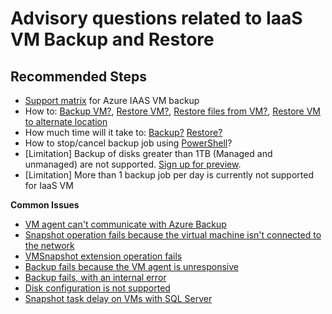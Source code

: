 <properties
	pageTitle="IaaS VM Backup Advisory"
	description="IaaS VM Backup Advisory"
	service="microsoft.recoveryservices"
	resource="vaults"
	authors="srinathv"
	displayOrder=""
	selfHelpType="generic"
	supportTopicIds="32553270"
	resourceTags=""
	productPesIds="15207"
	cloudEnvironments="public"
/>

# Advisory questions related to IaaS VM Backup and Restore

## **Recommended Steps**
- [Support matrix](https://docs.microsoft.com/azure/backup/backup-azure-arm-vms-prepare#supported-operating-systems-for-backup) for Azure IAAS VM backup<br>
- How to: [Backup VM?](https://docs.microsoft.com/azure/backup/backup-azure-arm-vms-prepare#create-a-recovery-services-vault-for-a-vm), [Restore VM?](https://docs.microsoft.com/azure/backup/backup-azure-arm-restore-vms), [Restore files from VM?](https://docs.microsoft.com/azure/backup/backup-azure-vms-automation#restore-files-from-an-azure-vm-backup), [Restore VM to alternate location](https://docs.microsoft.com/azure/backup/backup-azure-arm-restore-vms#restore-backed-up-disks)<br>
- How much time will it take to: [Backup?](https://docs.microsoft.com/azure/backup/backup-azure-vms-introduction#total-vm-backup-time) [Restore?](https://docs.microsoft.com/azure/backup/backup-azure-vms-introduction#total-restore-time) <br>
- How to stop/cancel backup job using [PowerShell](https://docs.microsoft.com/powershell/module/azurerm.backup/stop-azurermbackupjob?view=azurermps-5.1.1)?<br>
- [Limitation] Backup of disks greater than 1TB (Managed and unmanaged) are not supported. [Sign up for preview](https://gallery.technet.microsoft.com/Instant-recovery-point-and-25fe398a).
- [Limitation] More than 1 backup job per day is currently not supported for IaaS VM<br>

**Common Issues**<br>
- [VM agent can't communicate with Azure Backup](https://docs.microsoft.com/azure/backup/backup-azure-troubleshoot-vm-backup-fails-snapshot-timeout#vm-agent-unable-to-communicate-with-azure-backup)<br>
- [Snapshot operation fails because the virtual machine isn't connected to the network](https://docs.microsoft.com/azure/backup/backup-azure-troubleshoot-vm-backup-fails-snapshot-timeout#snapshot-operation-failed-due-to-no-network-connectivity-on-the-virtual-machine)<br>
- [VMSnapshot extension operation fails](https://docs.microsoft.com/azure/backup/backup-azure-troubleshoot-vm-backup-fails-snapshot-timeout#vmsnapshot-extension-operation-failed)<br>
- [Backup fails because the VM agent is unresponsive](https://docs.microsoft.com/azure/backup/backup-azure-troubleshoot-vm-backup-fails-snapshot-timeout#backup-fails-because-the-vm-agent-is-unresponsive)<br>
- [Backup fails, with an internal error](https://docs.microsoft.com/azure/backup/backup-azure-troubleshoot-vm-backup-fails-snapshot-timeout#backup-fails-with-an-internal-error)<br>
- [Disk configuration is not supported](https://docs.microsoft.com/azure/backup/backup-azure-troubleshoot-vm-backup-fails-snapshot-timeout#disk-configuration-is-not-supported)<br>
- [Snapshot task delay on VMs with SQL Server](https://docs.microsoft.com/azure/backup/backup-azure-vms-troubleshoot#troubleshoot-vm-snapshot-issues)<br>
